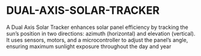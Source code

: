 # DUAL-AXIS-SOLAR-TRACKER
A Dual Axis Solar Tracker enhances solar panel efficiency by tracking the sun’s position in two directions: azimuth (horizontal) and elevation (vertical). It uses sensors, motors, and a microcontroller to adjust the panel’s angle, ensuring maximum sunlight exposure throughout the day and year
